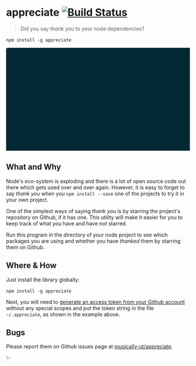 # appreciate [![Build Status](https://travis-ci.org/musically-ut/appreciate.svg?branch=master)](https://travis-ci.org/musically-ut/appreciate)
> Did you say _thank you_ to your node dependencies?

```
npm install -g appreciate
```

![CLI example](docs/cli-example.gif)

## What and Why

Node's eco-system is exploding and there is a lot of open source code out there which gets used over and over again. However, it is easy to forget to say _thank you_ when you `npm install --save` one of the projects to try it in your own project.

One of the simplest ways of saying _thank you_ is by starring the project's repository on Github, if it has one. This utility will make it easier for you to keep track of what you have and have not starred.

Run this program in the directory of your node project to see which packages you are using and whether you have _thanked_ them by starring them on Github.

## Where & How

Just install the library globally:

```
npm install -g appreciate
```

Next, you will need to [generate an access token from your Github account](https://help.github.com/articles/creating-an-access-token-for-command-line-use/) without any special scopes and put the token string in the file `~/.appreciate`, as shown in the example above.

## Bugs

Please report them on Github issues page at [musically-ut/appreciate](https://github.com/musically-ut/appreciate).

✨ 
